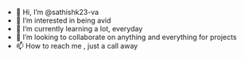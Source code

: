 - 👋 Hi, I’m @sathishk23-va
- 👀 I’m interested in being avid
- 🌱 I’m currently learning a lot, everyday
- 💞️ I’m looking to collaborate on anything and everything for projects
- 📫 How to reach me , just a call away

<!---
sathishk23-va/sathishk23-va is a ✨ special ✨ repository because its `README.md` (this file) appears on your GitHub profile.
You can click the Preview link to take a look at your changes.
--->
